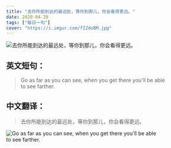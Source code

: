```yaml
---
title: "去你所能到达的最远处，等你到那儿，你会看得更远。"
date: 2020-04-28
tags: ["每日一句"]
cover: "https://i.imgur.com/fIZdoBM.jpg"
---
```


![去你所能到达的最远处，等你到那儿，你会看得更远。](https://i.imgur.com/QmeSluu.jpg)

## 英文短句：
> Go as far as you can see, when you get there you'll be able to see farther. 

<!--more-->

## 中文翻译：
> 去你所能到达的最远处，等你到那儿，你会看得更远。

![Go as far as you can see, when you get there you'll be able to see farther. ](https://i.imgur.com/yiCWiNv.jpg)

